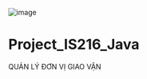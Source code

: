 ![image](https://github.com/user-attachments/assets/0384fcab-d8cb-4d83-a8d5-6669ba975bfa)
# Project_IS216_Java
QUẢN LÝ ĐƠN VỊ GIAO VẬN
